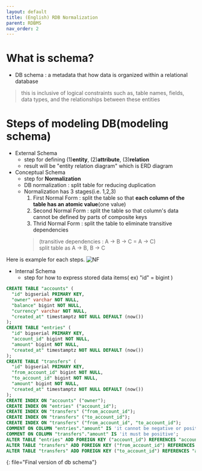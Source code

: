 ```yaml
---
layout: default
title: (English) RDB Normalization
parent: RDBMS
nav_order: 2
---
```

# What is schema?
* DB schema : a metadata that how data is organized within a relational database
> this is inclusive of logical constraints such as, table names, fields, data types, and the relationships between these entities

# Steps of modeling DB(modeling schema)
* External Schema
  * step for defining (1)**entity**, (2)**attribute**, (3)**relation**
  * result will be "entity relation diagram" which is ERD diagram
* Conceptual Schema
  * step for **Normalization**
  * DB normalization : split table for reducing duplication
  * Normalization has 3 stages(i.e. 1,2,3)
    1. First Normal Form : split the table so that **each column of the table has an atomic value**(one value)
    2. Second Normal Form : split the table so that column's data cannot be defined by parts of composite keys
    3. Thrid Normal Form : split the table to eliminate transitive dependencies
    > (transitive dependencies : A -> B -> C = A -> C)      
    > split table as A -> B, B -> C

Here is example for each steps.
![NF](../../../assets/img/db/NF.png)

* Internal Schema
  * step for how to express stored data items( ex) "id" = bigint )

```sql
CREATE TABLE "accounts" (
  "id" bigserial PRIMARY KEY,
  "owner" varchar NOT NULL,
  "balance" bigint NOT NULL,
  "currency" varchar NOT NULL,
  "created_at" timestamptz NOT NULL DEFAULT (now())
);
CREATE TABLE "entries" (
  "id" bigserial PRIMARY KEY,
  "account_id" bigint NOT NULL,
  "amount" bigint NOT NULL,
  "created_at" timestamptz NOT NULL DEFAULT (now())
);
CREATE TABLE "transfers" (
  "id" bigserial PRIMARY KEY,
  "from_account_id" bigint NOT NULL,
  "to_account_id" bigint NOT NULL,
  "amount" bigint NOT NULL,
  "created_at" timestamptz NOT NULL DEFAULT (now())
);
CREATE INDEX ON "accounts" ("owner");
CREATE INDEX ON "entries" ("account_id");
CREATE INDEX ON "transfers" ("from_account_id");
CREATE INDEX ON "transfers" ("to_account_id");
CREATE INDEX ON "transfers" ("from_account_id", "to_account_id");
COMMENT ON COLUMN "entries"."amount" IS 'it cannot be negative or positive';
COMMENT ON COLUMN "transfers"."amount" IS 'it must be positive';
ALTER TABLE "entries" ADD FOREIGN KEY ("account_id") REFERENCES "accounts" ("id");
ALTER TABLE "transfers" ADD FOREIGN KEY ("from_account_id") REFERENCES "accounts" ("id");
ALTER TABLE "transfers" ADD FOREIGN KEY ("to_account_id") REFERENCES "accounts" ("id");
```
{: file="Final version of db schema"}